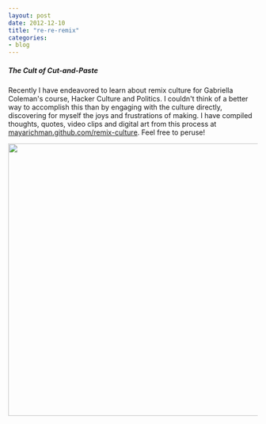 ```yaml
---
layout: post
date: 2012-12-10
title: "re-re-remix"
categories:
- blog
---
```

<h5>The Cult of Cut-and-Paste</h5>
<p>Recently I have endeavored to learn about remix culture for Gabriella Coleman's course, Hacker Culture and Politics. I couldn't think of a better way to accomplish this than by engaging with the culture directly, discovering for myself the joys and frustrations of making. I have compiled thoughts, quotes, video clips and digital art from this process at <a href='http://mayarichman.github.com/re-mix'>mayarichman.github.com/remix-culture</a>. Feel free to peruse!</p><p><img src='https://dl.dropbox.com/u/24683141/Remix/i-fergot.jpg' width=550 /></p> 
